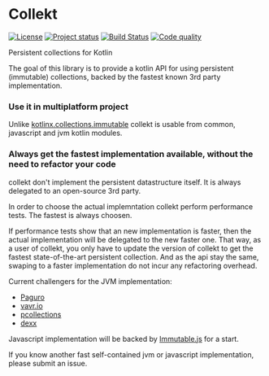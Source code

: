 # Collekt
[![License](https://img.shields.io/badge/license-MIT-blue.svg)](LICENSE)
[![Project status](https://img.shields.io/badge/status-incubating-orange.svg)](https://gist.githubusercontent.com/jcornaz/46736c3d1f21b4c929bd97549b7406b2/raw/ProjectStatusFlow)
[![Build Status](https://travis-ci.org/jcornaz/collekt.svg?branch=master)](https://travis-ci.org/jcornaz/collekt)
[![Code quality](https://codebeat.co/badges/0f15406e-7cc2-4dfa-9b21-204d1653e558)](https://codebeat.co/projects/github-com-jcornaz-collekt-master)

Persistent collections for Kotlin

The goal of this library is to provide a kotlin API for using persistent (immutable) collections, backed by the fastest known 3rd party implementation.

### Use it in multiplatform project
Unlike [kotlinx.collections.immutable](https://github.com/Kotlin/kotlinx.collections.immutable) collekt is usable from common, javascript and jvm kotlin modules.

### Always get the fastest implementation available, without the need to refactor your code
collekt don't implement the persistent datastructure itself. It is always delegated to an open-source 3rd party.

In order to choose the actual implemntation collekt perform performance tests. The fastest is always choosen.

If performance tests show that an new implementation is faster, then the actual implementation will be delegated to the new faster one. That way, as a user of collekt, you only have to update the version of collekt to get the fastest state-of-the-art persistent collection. And as the api stay the same, swaping to a faster implementation do not incur any refactoring overhead.

Current challengers for the JVM implementation:
* [Paguro](https://github.com/GlenKPeterson/Paguro)
* [vavr.io](http://www.vavr.io/)
* [pcollections](https://pcollections.org/)
* [dexx](https://github.com/andrewoma/dexx)

Javascript implementation will be backed by [Immutable.js](https://facebook.github.io/immutable-js) for a start.

If you know another fast self-contained jvm or javascript implementation, please submit an issue.
